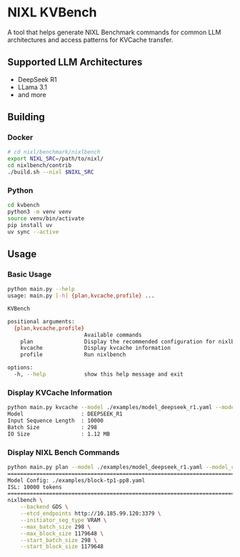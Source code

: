 # NIXL KVBench
A tool that helps generate NIXL Benchmark commands for common LLM architectures and access patterns for KVCache transfer. 

## Supported LLM Architectures
- DeepSeek R1
- LLama 3.1 
- and more

## Building

### Docker
```bash
# cd nixl/benchmark/nixlbench
export NIXL_SRC=/path/to/nixl/
cd nixlbench/contrib
./build.sh --nixl $NIXL_SRC
```

### Python
```bash
cd kvbench
python3 -m venv venv
source venv/bin/activate
pip install uv
uv sync --active
```
## Usage 

### Basic Usage
```bash
python main.py --help
usage: main.py [-h] {plan,kvcache,profile} ...

KVBench

positional arguments:
  {plan,kvcache,profile}
                        Available commands
    plan                Display the recommended configuration for nixlbench
    kvcache             Display kvcache information
    profile             Run nixlbench

options:
  -h, --help            show this help message and exit
```

### Display KVCache Information
```bash
python main.py kvcache --model ./examples/model_deepseek_r1.yaml --model_config "./examples/block-tp1-pp8.yaml" 
Model                  : DEEPSEEK_R1
Input Sequence Length  : 10000
Batch Size             : 298
IO Size                : 1.12 MB
```

### Display NIXL Bench Commands
```bash
python main.py plan --model ./examples/model_deepseek_r1.yaml --model_configs "./examples/block-tp1-pp8.yaml" --backend GDS --source gpu --etcd-endpoint "http://10.185.99.120:3379"
================================================================================
Model Config: ./examples/block-tp1-pp8.yaml
ISL: 10000 tokens
================================================================================
nixlbench \
    --backend GDS \
    --etcd_endpoints http://10.185.99.120:3379 \
    --initiator_seg_type VRAM \
    --max_batch_size 298 \
    --max_block_size 1179648 \
    --start_batch_size 298 \
    --start_block_size 1179648
```